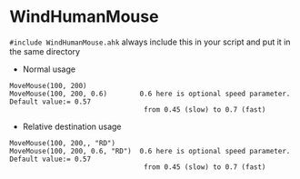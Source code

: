 # WindHumanMouse

`#include WindHumanMouse.ahk` always include this in your script and put it in the same directory

* Normal usage

```autohotkey
MoveMouse(100, 200)
MoveMouse(100, 200, 0.6)        0.6 here is optional speed parameter. Default value:= 0.57
                                 from 0.45 (slow) to 0.7 (fast)
```

* Relative destination usage

```autohotkey
MoveMouse(100, 200,, "RD")
MoveMouse(100, 200, 0.6, "RD")  0.6 here is optional speed parameter. Default value:= 0.57
                                 from 0.45 (slow) to 0.7 (fast)
```
